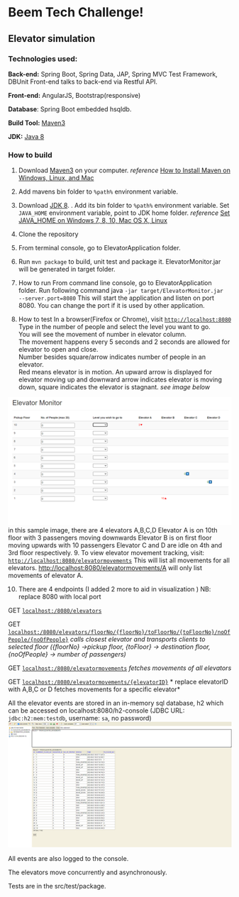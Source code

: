 # Beem Tech Challenge!

## Elevator simulation
### Technologies used:
**Back-end:**  Spring Boot, Spring Data, JAP, Spring MVC Test Framework,  DBUnit  Front-end talks to back-end via Restful API.

**Front-end:**  AngularJS, Bootstrap(responsive)

**Database**:  Spring Boot embedded hsqldb.

**Build Tool:** [Maven3](https://maven.apache.org/docs/3.8.6/release-notes.html)

**JDK:** [Java 8](https://www.openlogic.com/openjdk-downloads)

### How to build

1. Download [Maven3](https://maven.apache.org/docs/3.8.6/release-notes.html) on your computer.
   *reference* [How to Install Maven on Windows, Linux, and Mac](https://www.baeldung.com/install-maven-on-windows-linux-mac)


2. Add mavens bin folder to  `%path%`  environment variable.


3. Download [JDK 8](https://www.openlogic.com/openjdk-downloads). .  Add its bin folder to  `%path%`  environment variable.
   Set `JAVA_HOME` environment variable,  point to JDK home folder.
   *reference* [Set JAVA_HOME on Windows 7, 8, 10, Mac OS X, Linux ](https://www.baeldung.com/java-home-on-windows-7-8-10-mac-os-x-linux)


4. Clone the repository


5. From terminal console,  go to ElevatorApplication folder.


6. Run  `mvn package`  to build, unit test and package it.  ElevatorMonitor.jar will be generated in target folder.


7. How to run From command line console, go to ElevatorApplication folder. Run following command java  `-jar target/ElevatorMonitor.jar  --server.port=8080` This will start the application and listen on port 8080.  You can change the port if it is used by other application.



8. How to test In a browser(Firefox or Chrome), visit  [`http://localhost:8080`](http://localhost:8080)  <br> Type in the number of people and select the level you want to go. <br>You will see the movement of number in elevator column. <br>The movement happens every 5 seconds and 2 seconds are allowed for elevator to open and close. <br>Number besides square/arrow indicates number of people in an elevator. <br>Red means elevator is in motion. An upward arrow is displayed for elevator moving up and downward arrow indicates elevator is moving down, square indicates the elevator is stagnant. *see image below*

![screenshot.png](src%2Fmain%2Fresources%2Fstatic%2Fscreenshot.png)
in this sample image, there are 4 elevators A,B,C,D 
Elevator A is on 10th floor with 3 passengers moving downwards
Elevator B is on first floor moving upwards with 10 passengers
Elevator C and D are idle on 4th and 3rd floor respectively.
9. To view elevator movement tracking,  visit:
    [`http://localhost:8080/elevatormovements`](http://localhost:8080/elevatormovements)  This will list all movements for all elevators.  [http://localhost:8080/elevatormovements/A](http://localhost:8080/elevatormovements/A)  will only list movements of elevator A.

10. There are 4 endpoints (I added 2 more to aid in visualization )  NB: replace 8080 with local port

GET [`localhost:/8080/elevators`](localhost:/8080/elevators)

GET [`localhost:/8080/elevators/floorNo/{floorNo}/toFloorNo/{toFloorNo}/noOfPeople/{noOfPeople}`](localhost:/8080/elevators/floorNo/{floorNo}/toFloorNo/{toFloorNo}/noOfPeople/{noOfPeople}) *calls closest elevator and transports clients to selected floor*
*({floorNo} ->pickup floor, {toFloor} -> destination floor, {noOfPeople} -> number of passengers)*

GET [`localhost:/8080/elevatormovements`](localhost:/8080/elevatormovements) *fetches movements of all elevators*

GET [`localhost:/8080/elevatormovements/{elevatorID}`](localhost:/8080/elevatormovements/{elevatorID}) *
replace elevatorID with A,B,C or D fetches movements for a specific elevator*

All the elevator events are stored in an in-memory sql database, h2 which can be accessed on localhost:8080/h2-console   (JDBC URL: `jdbc:h2:mem:testdb`, username: `sa`, no password)
![Screenshot254.png](src%2Fmain%2Fresources%2Fstatic%2Fdatabase.png)

All events are also logged to the console.

The elevators move concurrently and asynchronously.

Tests are in the src/test/package. 
